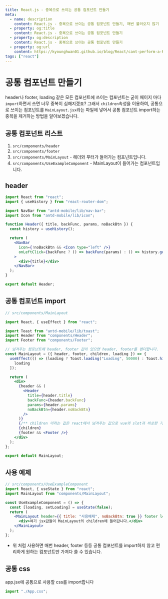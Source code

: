 ```yaml
---
title: React.js - 중복으로 쓰이는 공통 컴포넌트 만들기
meta:
  - name: description
    content: React.js - 중복으로 쓰이는 공통 컴포넌트 만들기, 매번 불러오지 않기
  - property: og:title
    content: React.js - 중복으로 쓰이는 공통 컴포넌트 만들기
  - property: og:description
    content: React.js - 중복으로 쓰이는 공통 컴포넌트 만들기
  - property: og:url
    content: https://kyounghwan01.github.io/blog/React/cant-perform-a-React-state-update-on-an-unmounted-component/
tags: ["react"]
---
```


# 공통 컴포넌트 만들기

header나 footer, loading 같은 모든 컴포넌트에 쓰이는 컴포넌트는 굳이 페이지 마다 `import`하면서 쓰면 너무 중복이 심해지겠죠?
그래서 `children`속성을 이용하여, 공통으로 쓰이는 컴포넌트를 `MainLayout.jsx`라는 파일에 넣어서 공통 컴포넌트 import하는 중복을 제거하는 방법을 알아보겠습니다.

## 공통 컴포넌트 리스트

1. `src/components/header`
2. `src/components/footer`
3. `src/components/MainLayout` - 헤더와 푸터가 들어가는 컴포넌트입니다.
4. `src/components/UseExampleComponent` - MainLayout이 들어가는 컴포넌트입니다.

## header

```jsx
import React from "react";
import { useHistory } from "react-router-dom";

import NavBar from "antd-mobile/lib/nav-bar";
import Icon from "antd-mobile/lib/icon";

function Header({ title, backFunc, params, noBackBtn }) {
  const history = useHistory();

  return (
    <NavBar
      icon={!noBackBtn && <Icon type="left" />}
      onLeftClick={backFunc ? () => backFunc(params) : () => history.goBack(2)}
    >
      <div>{title}</div>
    </NavBar>
  );
}

export default Header;
```

## 공통 컴포넌트 import

```jsx
// src/components/MainLayout

import React, { useEffect } from "react";

import Toast from "antd-mobile/lib/toast";
import Header from "components/Header";
import Footer from "components/Footer";

// 넘겨주는 컴포넌트에 header, footer 값이 있으면 header, footer를 렌더합니다.
const MainLayout = ({ header, footer, children, loading }) => {
  useEffect(() => (loading ? Toast.loading("Loading", 50000) : Toast.hide()), [
    loading
  ]);

  return (
    <div>
      {header && (
        <Header
          title={header.title}
          backFunc={header.backFunc}
          params={header.params}
          noBackBtn={header.noBackBtn}
        />
      )}
      {/** children 이라는 값은 react에서 넘겨주는 값으로 vue의 slot과 비슷한 기능을 합니다. */}
      {children}
      {footer && <Footer />}
    </div>
  );
};

export default MainLayout;
```

## 사용 예제

```jsx
// src/components/UseExampleComponent
import React, { useState } from "react";
import MainLayout from "components/MainLayout";

const UseExampleComponent = () => {
  const [loading, setLoading] = useState(false);
  return (
    <MainLayout header={{ title: "사용예제", noBackBtn: true }} footer loading>
      <div>여기 jsx값들이 MainLayout의 children에 들어갑니다.</div>
    </MainLayout>
  );
};
```

- 위 처럼 사용하면 매번 header, footer 등등 공통 컴포넌트를 import하지 않고 편리하게 원하는 컴포넌트만 가져다 쓸 수 있습니다.

## 공통 css

app.jsx에 공통으로 사용할 css를 import합니다

```jsx
import "./App.css";
```

<TagLinks />

<Disqus />
